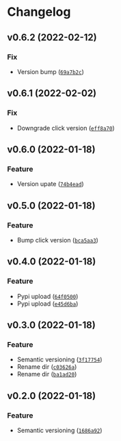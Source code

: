 # Changelog

<!--next-version-placeholder-->

## v0.6.2 (2022-02-12)
### Fix
* Version bump ([`69a7b2c`](https://github.com/Datateer/erd-python/commit/69a7b2c14fe711fa5d9f776dcd653864b323b216))

## v0.6.1 (2022-02-02)
### Fix
* Downgrade click version ([`eff8a70`](https://github.com/Datateer/erd-python/commit/eff8a70862e5ac2418bf3fa771bc29ab0469394f))

## v0.6.0 (2022-01-18)
### Feature
* Version upate ([`74b4ead`](https://github.com/Datateer/erd-python/commit/74b4ead9d245c498da68e184ab5975792125f935))

## v0.5.0 (2022-01-18)
### Feature
* Bump click version ([`bca5aa3`](https://github.com/Datateer/erd-python/commit/bca5aa377c240d62d91022164a5f4d20507df330))

## v0.4.0 (2022-01-18)
### Feature
* Pypi upload ([`64f0500`](https://github.com/Datateer/erd-python/commit/64f0500e41dd9aa8ba6ba49073b2c33b47b3696c))
* Pypi upload ([`e45d6ba`](https://github.com/Datateer/erd-python/commit/e45d6ba4d5133c4b458ac5dea9f287258b9c1208))

## v0.3.0 (2022-01-18)
### Feature
* Semantic versioning ([`3f17754`](https://github.com/Datateer/erd-python/commit/3f177548c7b301da221a484557234d9ba67e9e9a))
* Rename dir ([`c03626a`](https://github.com/Datateer/erd-python/commit/c03626a0e809a9585082186dac415eaa868a108f))
* Rename dir ([`ba1ad20`](https://github.com/Datateer/erd-python/commit/ba1ad202fc9001dfe34761f1fa804dfc32308436))

## v0.2.0 (2022-01-18)
### Feature
* Semantic versioning ([`1686a92`](https://github.com/Datateer/erd-python/commit/1686a92185e0a305e04bbb37e87d20ec646f087f))
